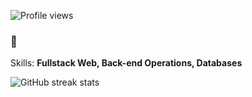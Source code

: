 ![Profile views](https://gpvc.arturio.dev/seangjr)  
### 👋

Skills: **Fullstack Web, Back-end Operations, Databases**

![GitHub streak stats](https://github-readme-streak-stats.herokuapp.com/?user=seangjr)  
